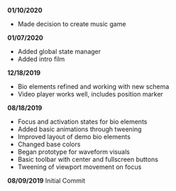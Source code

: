 **01/10/2020**
 - Made decision to create music game

**01/07/2020**
 - Added global state manager
 - Added intro film

**12/18/2019**
 - Bio elements refined and working with new schema
 - Video player works well, includes position marker

**08/18/2019**
 - Focus and activation states for bio elements
 - Added basic animations through tweening
 - Improved layout of demo bio elements
 - Changed base colors
 - Began prototype for waveform visuals
 - Basic toolbar with center and fullscreen buttons
 - Tweening of viewport movement on focus

**08/09/2019**
Initial Commit